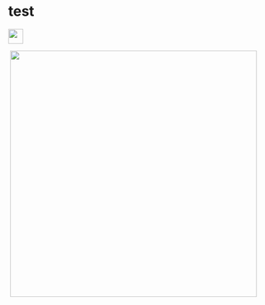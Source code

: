 # test

[<img style="margin-right: 30px" src=bar.svg height=30>](https://github.com/Abdl2000/test/blob/main/TNO%20logo.jpg)



<img align="right" src="https://github.com/RelentlessRDS/INNO-TNO/blob/main/assets/TNO%20logo.jpg" height=500>

